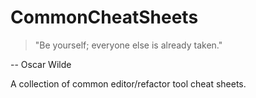 # CommonCheatSheets

> "Be yourself; everyone else is already taken."

-- Oscar Wilde

A collection of common editor/refactor tool cheat sheets.
